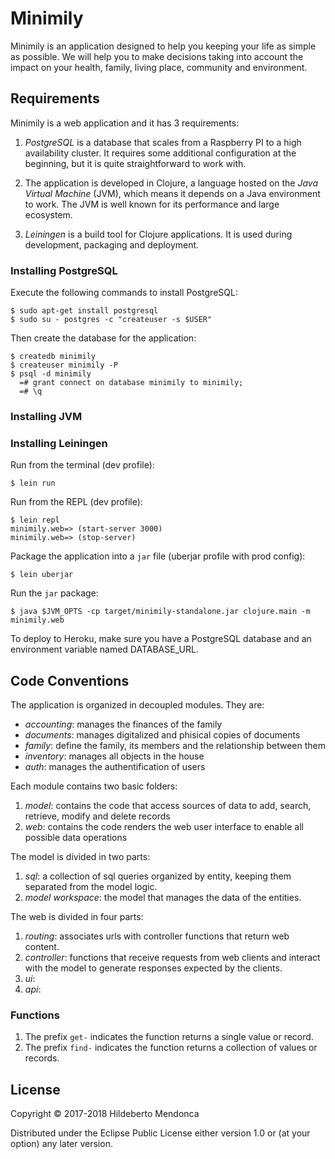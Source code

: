 # Minimily

Minimily is an application designed to help you keeping your life as simple as possible. We will help you to make decisions taking into account the impact on your health, family, living place, community and environment.

## Requirements

Minimily is a web application and it has 3 requirements:

 1. *PostgreSQL* is a database that scales from a Raspberry PI to a high availability cluster. It requires some additional configuration at the beginning, but it is quite straightforward to work with. 

 2. The application is developed in Clojure, a language hosted on the *Java Virtual Machine* (JVM), which means it depends on a Java environment to work. The JVM is well known for its performance and large ecosystem.

 3. *Leiningen* is a build tool for Clojure applications. It is used during development, packaging and deployment.

### Installing PostgreSQL

Execute the following commands to install PostgreSQL:

    $ sudo apt-get install postgresql
    $ sudo su - postgres -c "createuser -s $USER"

Then create the database for the application:

    $ createdb minimily
    $ createuser minimily -P
    $ psql -d minimily
      =# grant connect on database minimily to minimily;
      =# \q

### Installing JVM

### Installing Leiningen

Run from the terminal (dev profile):

    $ lein run

Run from the REPL (dev profile):

    $ lein repl
    minimily.web=> (start-server 3000)
    minimily.web=> (stop-server)

Package the application into a `jar` file (uberjar profile with prod config):

    $ lein uberjar

Run the `jar` package:

    $ java $JVM_OPTS -cp target/minimily-standalone.jar clojure.main -m minimily.web

To deploy to Heroku, make sure you have a PostgreSQL database and an 
environment variable named DATABASE_URL.

## Code Conventions

The application is organized in decoupled modules. They are:

- _accounting_: manages the finances of the family
- _documents_: manages digitalized and phisical copies of documents
- _family_: define the family, its members and the relationship between them
- _inventory_: manages all objects in the house
- _auth_: manages the authentification of users

Each module contains two basic folders:

1. _model_: contains the code that access sources of data to add, search, retrieve, modify and delete records
2. _web_: contains the code renders the web user interface to enable all possible data operations

The model is divided in two parts:

1. _sql_: a collection of sql queries organized by entity, keeping them separated from the model logic.
2. _model workspace_: the model that manages the data of the entities.

The web is divided in four parts:

1. _routing_: associates urls with controller functions that return web content.
2. _controller_: functions that receive requests from web clients and interact with the model to generate responses expected by the clients.
3. _ui_:
4. _api_:

### Functions

1. The prefix `get-` indicates the function returns a single value or record.
2. The prefix `find-` indicates the function returns a collection of values or
   records.

## License

Copyright © 2017-2018 Hildeberto Mendonca

Distributed under the Eclipse Public License either version 1.0 or (at
your option) any later version.
